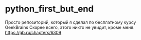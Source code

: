 # python_first_but_end
Просто репозиторий, который я сделал по бесплатному курсу GeekBrains
Скорее всего, этого никто не увидит, кроме меня.
https://gb.ru/chapters/6309
